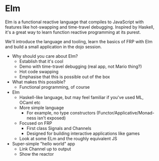 # Elm

Elm is a functional reactive language that compiles to JavaScript with features like hot-swapping and time-travel debugging. Inspired by Haskell, it's a great way to learn function reactive programming at its purest.

We'll introduce the language and tooling, learn the basics of FRP with Elm and build a small application in the dojo session.

* Why should you care about Elm?
	* Establish that it's cool
	* Demo with time-travel debugging (real app, not Mario thing?)
	* Hot code swapping
	* Emphasise that this is possible out of the box
* What makes this possible?
	* Functional programming, of course
* Elm
	* Haskell-like language, but may feel familiar if you've used ML, OCaml etc
	* More simple language
		* For example, no type constructors (Functor/Applicative/Monad-ness isn't exposed)
	* Focused on FRP
		* First class Signals and Channels
		* Designed for building interactive applications like games
	* Look at some ELm and the roughly equivalent JS
* Super-simple "hello world" app
	* Link Channel up to output
	* Show the reactor
